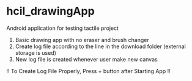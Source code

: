 # hcil_drawingApp

Android application for testing tactile project
1. Basic drawing app with no eraser and brush changer
2. Create log file according to the line in the download folder (external storage is used)
3. New log file is created whenever user make new canvas

!! To Create Log File Properly, Press + button after Starting App !!
